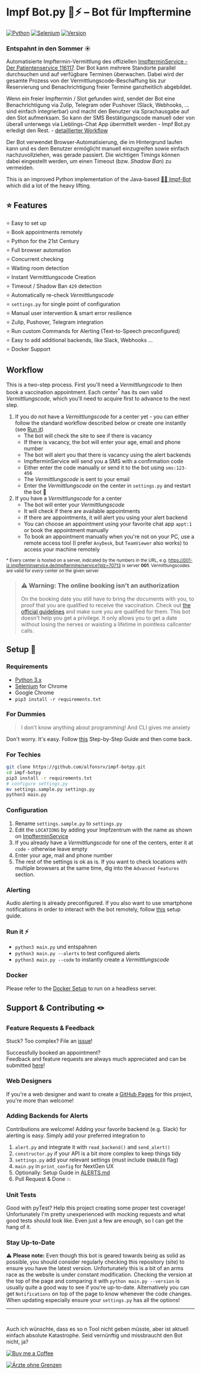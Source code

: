 # Impf Bot.py 🐍⚡ – Bot für Impftermine

[![Python](https://img.shields.io/badge/Made%20with-Python%203.x-blue.svg?style=flat-square&logo=Python&logoColor=white)](https://www.python.org/) 
[![Selenium](https://img.shields.io/badge/Selenium-3.141.0-green.svg?style=flat-square&logo=Selenium&logoColor=white)](https://www.selenium.dev/) 
[![Version](https://img.shields.io/badge/Version-0.41-dc2f02.svg?style=flat-square&logoColor=white)](https://github.com/alfonsrv/impf-botpy)

### Entspahnt in den Sommer ☀

Automatisierte Impftermin-Vermittlung des offiziellen [ImpfterminService - Der Patientenservice 116117](https://www.impfterminservice.de). 
Der Bot kann mehrere Standorte parallel durchsuchen und auf verfügbare Terminen überwachen. Dabei wird der gesamte 
Prozess von der Vermittlungscode-Beschaffung bis zur Reservierung und Benachrichtigung freier Termine ganzheitlich 
abgebildet.

Wenn ein freier Impftermin / Slot gefunden wird, sendet der Bot eine Benachrichtigung via Zulip, Telegram oder Pushover 
(Slack, Webhooks, ... sind einfach integrierbar) und macht den Benutzer via Sprachausgabe auf den Slot aufmerksam. 
So kann der SMS Bestätigungscode manuell oder von überall unterwegs via Lieblings-Chat App übermittelt werden - 
Impf Bot.py erledigt den Rest. - [detaillierter Workflow](#Workflow)

Der Bot verwendet Browser-Automatisierung, die im Hintergrund laufen kann und es dem Benutzer ermöglicht manuell 
einzugreifen sowie einfach nachzuvollziehen, was gerade passiert. Die wichtigen Timings können dabei eingestellt
werden, um einen Timeout (bzw. *Shadow Ban*) zu vermeiden.

This is an improved Python implementation of the Java-based [💉🤖 Impf-Bot](https://github.com/TobseF/impf-bot) which
did a lot of the heavy lifting.

## ⭐ Features
 ⭐ Easy to set up  
 ⭐ Book appointments remotely  
 ⭐ Python for the 21st Century  
 ⭐ Full browser automation   
 ⭐ Concurrent checking  
 ⭐ Waiting room detection  
 ⭐ Instant Vermittlungscode Creation  
 ⭐ Timeout / Shadow Ban `429` detection  
 ⭐ Automatically re-check *Vermittlungscode*  
 ⭐ `settings.py` for single point of configuration  
 ⭐ Manual user intervention & smart error resilience  
 ⭐ Zulip, Pushover, Telegram integration  
 ⭐ Run custom Commands for Alerting (Text-to-Speech preconfigured)  
 ⭐ Easy to add additional backends, like Slack, Webhooks ...  
 ⭐ Docker Support  

## Workflow

This is a two-step process. First you'll need a *Vermittlungscode* to then book a vaccination appointment. Each center<sup>*</sup>
has its own valid *Vermittlungscode*, which you'll need to acquire first to advance to the next step.

1. If you do not have a *Vermittlungscode* for a center yet - you can either follow the standard
   workflow described below or create one instantly (see [Run it](#Run-it-))
    * The bot will check the site to see if there is vacancy
    * If there is vacancy, the bot will enter your age, email and phone number
    * The bot will alert you that there is vacancy using the alert backends
    * ImpfterminService will send you a SMS with a confirmation code
    * Either enter the code manually or send it to the bot using `sms:123-456`
    * The *Vermittlungscode* is sent to your email
    * Enter the *Vermittlungscode* on the center in `settings.py` and restart the bot 🚨
2. If you have a *Vermittlungscode* for a center
    * The bot will enter your *Vermittlungscode*
    * It will check if there are available appointments
    * If there are appointments, it will alert you using your alert backend
    * You can choose an appointment using your favorite chat app `appt:1` or book the appointment manually
    * To book an appointment manually when you're not on your PC, use a remote access tool (I prefer `AnyDesk`, but 
      `TeamViewer` also works) to access your machine remotely

<sup>* Every center is hosted on a server, indicated by the numbers in the URL, e.g. 
https://001-iz.impfterminservice.de/impftermine/service?plz=70713 is server **001**.
Vermittlungscodes are valid for *every* center on the given server</sup>  


> ### ⚠ Warning: The online booking isn't an authorization
> On the booking date you still have to bring the documents with you, to proof that you are qualified to receive the vaccination.
> Check out [the official guidelines](https://sozialministerium.baden-wuerttemberg.de/de/gesundheit-pflege/gesundheitsschutz/infektionsschutz-hygiene/informationen-zu-coronavirus/impfberechtigt-bw/)
> and make sure you are qualified for them. This bot doesn't help you get a privilege. It only allows you to get a date without losing the nerves or waisting a lifetime in pointless callcenter calls.

## Setup 👾

### Requirements

* [Python 3.x](https://www.python.org/downloads/)
* [Selenium](https://sites.google.com/a/chromium.org/chromedriver/downloads) for Chrome
* Google Chrome
* `pip3 install -r requirements.txt`

### For Dummies

> I don't know anything about programming! And CLI gives me anxiety

Don't worry. It's easy. Follow [this](/docs/INSTALL.md) Step-by-Step Guide and then come back.

### For Techies

```bash
git clone https://github.com/alfonsrv/impf-botpy.git
cd impf-botpy
pip3 install -r requirements.txt
# configure settings.py
mv settings.sample.py settings.py
python3 main.py
```

### Configuration

1. Rename `settings.sample.py` to `settings.py`
2. Edit the `LOCATIONS` by adding your Impfzentrum with the name as shown on [ImpfterminService](https://impfterminservice.de/)
3. If you already have a *Vermittlungscode* for one of the centers, enter it at `code` - otherwise leave empty
4. Enter your age, mail and phone number
5. The rest of the settings is ok as is. If you want to check locations with multiple browsers at the same time, dig 
into the `Advanced Features` section.

### Alerting

Audio alerting is already preconfigured. If you also want to use smartphone notifications in order to interact with 
the bot remotely, follow [this](/docs/ALERTS.md) setup guide.

### Run it ⚡ 

* `python3 main.py` und entspahnen
* `python3 main.py --alerts` to test configured alerts
* `python3 main.py --code` to instantly create a *Vermittlungscode*

### Docker

Please refer to the [Docker Setup](/docs/DOCKER.md) to run on a headless server.

## Support & Contributing 🪢

### Feature Requests & Feedback

Stuck? Too complex? File an [issue](https://github.com/alfonsrv/impf-botpy/issues/new/choose)!

Successfully booked an appointment?  
Feedback and feature requests are always much appreciated and can be submitted 
[here](https://github.com/alfonsrv/impf-botpy/issues/1)!

### Web Designers

If you're a web designer and want to create a [GitHub Pages](https://pages.github.com/) for this project, you're 
more than welcome!

### Adding Backends for Alerts

Contributions are welcome! Adding your favorite backend (e.g. Slack) for alerting is easy. 
Simply add your preferred integration to

1. `alert.py` and integrate it with `read_backend()` and `send_alert()`
2. `constructor.py` if your API is a bit more complex to keep things tidy
3. `settings.py` add your relevant settings (must include `ENABLED` flag)
4. `main.py` in `print_config` for NextGen UX
5. Optionally: Setup Guide in [ALERTS.md](/docs/ALERTS.md)
6. Pull Request & Done 💥

### Unit Tests

Good with pyTest? Help this project creating some proper test coverage! Unfortunately I'm pretty unexperienced with 
mocking requests and what good tests should look like. Even just a few are enough, so I can get the hang of it.

### Stay Up-to-Date

⚠ **Please note:** Even though this bot is geared towards being as solid as possible, you should consider regularly 
checking this repository (site) to ensure you have the latest version. Unfortunately this is a bit of an arms 
race as the website is under constant modification. Checking the version at the top of the page and comparing it with 
`python main.py --version` is usually quite a good way to see if you're up-to-date. Alternatively you can get 
`Notifications` on top of the page to know whenever the code changes.  
When updating especially ensure your `settings.py` has all the options!

---

<br/>

Auch ich wünschte, dass es so n Tool nicht geben müsste, aber ist aktuell einfach absolute Katastrophe. Seid vernünftig 
und missbraucht den Bot nicht, ja?

[![Buy me a Coffee](https://www.buymeacoffee.com/assets/img/custom_images/orange_img.png)](https://www.buymeacoffee.com/alfonsrv)  

[![Ärzte ohne Grenzen](https://www.aerzte-ohne-grenzen.de/sites/germany/themes/msf_germany/img/logos/msf_germany_logo.png)](https://ssl.aerzte-ohne-grenzen.de/form/onlinespende-einmalig)